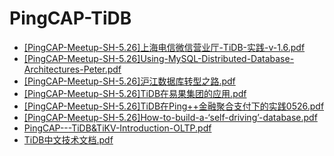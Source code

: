 # <span id = "pingcap-tidb">PingCAP-TiDB</span>
* [[PingCAP-Meetup-SH-5.26]上海电信微信营业厅-TiDB-实践-v-1.6.pdf](doc/pingcap/[PingCAP-Meetup-SH-5.26]上海电信微信营业厅-TiDB-实践-v-1.6.pdf)
* [[PingCAP-Meetup-SH-5.26]Using-MySQL-Distributed-Database-Architectures-Peter.pdf](doc/pingcap/[PingCAP-Meetup-SH-5.26]Using-MySQL-Distributed-Database-Architectures-Peter.pdf)
* [[PingCAP-Meetup-SH-5.26]沪江数据库转型之路.pdf](doc/pingcap/[PingCAP-Meetup-SH-5.26]沪江数据库转型之路.pdf)
* [[PingCAP-Meetup-SH-5.26]TiDB在易果集团的应用.pdf](doc/pingcap/[PingCAP-Meetup-SH-5.26]TiDB在易果集团的应用.pdf)
* [[PingCAP-Meetup-SH-5.26]TiDB在Ping++金融聚合支付下的实践0526.pdf](doc/pingcap/[PingCAP-Meetup-SH-5.26]TiDB在Ping++金融聚合支付下的实践0526.pdf)
* [[PingCAP-Meetup-SH-5.26]How-to-build-a-‘self-driving’-database.pdf](doc/pingcap/[PingCAP-Meetup-SH-5.26]How-to-build-a-‘self-driving’-database.pdf)
* [PingCAP---TiDB&TiKV-Introduction-OLTP.pdf](doc/pingcap/PingCAP---TiDB&TiKV-Introduction-OLTP.pdf)
* [TiDB中文技术文档.pdf](doc/pingcap/TiDB中文技术文档.pdf)